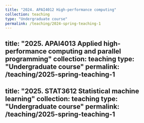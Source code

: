 ```yaml
---
title: "2024. APAI4012 High-performance computing"
collection: teaching
type: "Undergraduate course"
permalink: /teaching/2024-spring-teaching-1
---
```

title: "2025. APAI4013 Applied high-performance computing and parallel programming"
collection: teaching
type: "Undergraduate course"
permalink: /teaching/2025-spring-teaching-1
---
title: "2025. STAT3612 Statistical machine learning"
collection: teaching
type: "Undergraduate course"
permalink: /teaching/2025-spring-teaching-1
---
